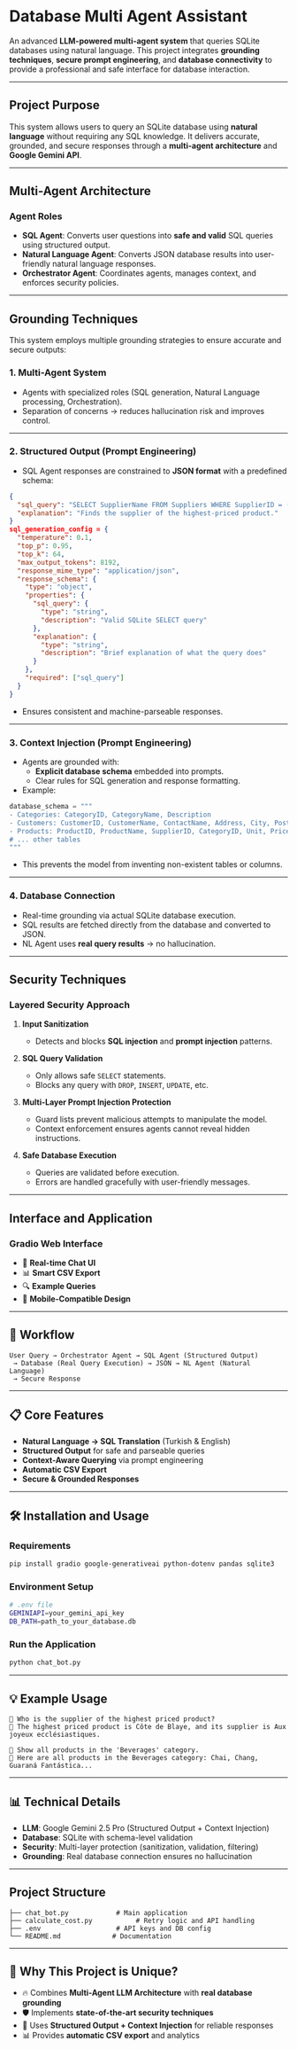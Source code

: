 # Database Multi Agent Assistant

An advanced **LLM-powered multi-agent system** that queries SQLite databases using natural language. This project integrates **grounding techniques**, **secure prompt engineering**, and **database connectivity** to provide a professional and safe interface for database interaction.

---

## Project Purpose

This system allows users to query an SQLite database using **natural language** without requiring any SQL knowledge. It delivers accurate, grounded, and secure responses through a **multi-agent architecture** and **Google Gemini API**.

---

## Multi-Agent Architecture

###  **Agent Roles**

- **SQL Agent**: Converts user questions into **safe and valid** SQL queries using structured output.
- **Natural Language Agent**: Converts JSON database results into user-friendly natural language responses.
- **Orchestrator Agent**: Coordinates agents, manages context, and enforces security policies.

---

## Grounding Techniques

This system employs multiple grounding strategies to ensure accurate and secure outputs:

### 1. **Multi-Agent System**

- Agents with specialized roles (SQL generation, Natural Language processing, Orchestration).
- Separation of concerns → reduces hallucination risk and improves control.

---

### 2. **Structured Output (Prompt Engineering)**

- SQL Agent responses are constrained to **JSON format** with a predefined schema:

```json
{
  "sql_query": "SELECT SupplierName FROM Suppliers WHERE SupplierID = (SELECT SupplierID FROM Products ORDER BY Price DESC LIMIT 1);",
  "explanation": "Finds the supplier of the highest-priced product."
}
sql_generation_config = {
  "temperature": 0.1,   
  "top_p": 0.95,
  "top_k": 64,
  "max_output_tokens": 8192,
  "response_mime_type": "application/json",
  "response_schema": {
    "type": "object",
    "properties": {
      "sql_query": {
        "type": "string",
        "description": "Valid SQLite SELECT query"
      },
      "explanation": {
        "type": "string",
        "description": "Brief explanation of what the query does"
      }
    },
    "required": ["sql_query"]
  }
}
```

- Ensures consistent and machine-parseable responses.

---

### 3. **Context Injection (Prompt Engineering)**

- Agents are grounded with:
  - **Explicit database schema** embedded into prompts.
  - Clear rules for SQL generation and response formatting.
- Example:

```python
database_schema = """
- Categories: CategoryID, CategoryName, Description
- Customers: CustomerID, CustomerName, ContactName, Address, City, PostalCode, Country
- Products: ProductID, ProductName, SupplierID, CategoryID, Unit, Price
# ... other tables
"""
```

- This prevents the model from inventing non-existent tables or columns.

---

### 4. **Database Connection**

- Real-time grounding via actual SQLite database execution.
- SQL results are fetched directly from the database and converted to JSON.
- NL Agent uses **real query results** → no hallucination.

---

## Security Techniques

### **Layered Security Approach**

1. **Input Sanitization**

   - Detects and blocks **SQL injection** and **prompt injection** patterns.

2. **SQL Query Validation**

   - Only allows safe `SELECT` statements.
   - Blocks any query with `DROP`, `INSERT`, `UPDATE`, etc.

3. **Multi-Layer Prompt Injection Protection**

   - Guard lists prevent malicious attempts to manipulate the model.
   - Context enforcement ensures agents cannot reveal hidden instructions.

4. **Safe Database Execution**

   - Queries are validated before execution.
   - Errors are handled gracefully with user-friendly messages.

---

## Interface and Application

### **Gradio Web Interface**

- 💬 **Real-time Chat UI**
- 📊 **Smart CSV Export**
- 🔍 **Example Queries**
- 📱 **Mobile-Compatible Design**

---

## 🚀 Workflow

```
User Query → Orchestrator Agent → SQL Agent (Structured Output)
 → Database (Real Query Execution) → JSON → NL Agent (Natural Language)
 → Secure Response
```

---

## 📋 Core Features

- **Natural Language → SQL Translation** (Turkish & English)
- **Structured Output** for safe and parseable queries
- **Context-Aware Querying** via prompt engineering
- **Automatic CSV Export**
- **Secure & Grounded Responses**

---

## 🛠️ Installation and Usage

### **Requirements**

```bash
pip install gradio google-generativeai python-dotenv pandas sqlite3
```

### **Environment Setup**

```bash
# .env file
GEMINIAPI=your_gemini_api_key
DB_PATH=path_to_your_database.db
```

### **Run the Application**

```bash
python chat_bot.py
```

---

## 💡 Example Usage

```
👤 Who is the supplier of the highest priced product?
🤖 The highest priced product is Côte de Blaye, and its supplier is Aux joyeux ecclésiastiques.

👤 Show all products in the 'Beverages' category.
🤖 Here are all products in the Beverages category: Chai, Chang, Guaraná Fantástica...
```

---

## 📊 Technical Details

- **LLM**: Google Gemini 2.5 Pro (Structured Output + Context Injection)
- **Database**: SQLite with schema-level validation
- **Security**: Multi-layer protection (sanitization, validation, filtering)
- **Grounding**: Real database connection ensures no hallucination

---

## Project Structure

```
├── chat_bot.py            # Main application
├── calculate_cost.py           # Retry logic and API handling
├── .env                   # API keys and DB config   
└── README.md             # Documentation
```
---

## 🌟 Why This Project is Unique?

- 🔥 Combines **Multi-Agent LLM Architecture** with **real database grounding**
- 🛡️ Implements **state-of-the-art security techniques**
- 🎯 Uses **Structured Output + Context Injection** for reliable responses
- 📊 Provides **automatic CSV export** and analytics


